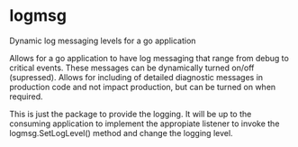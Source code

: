 # logmsg
Dynamic log messaging levels for a go application

Allows for a go application to have log messaging that range from debug to critical events.  These messages can be dynamically turned on/off (supressed).  Allows for including of detailed diagnostic messages in production code and not impact production, but can be turned on when required.

This is just the package to provide the logging.  It will be up to the consuming application to implement the appropiate listener to invoke the logmsg.SetLogLevel() method and change the logging level.


